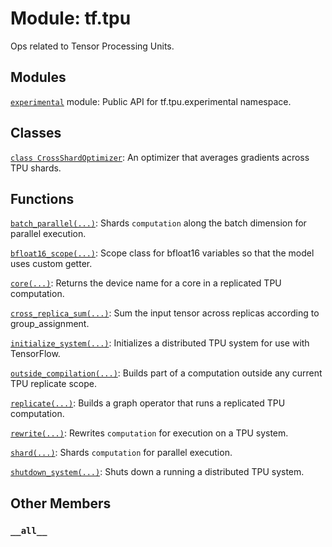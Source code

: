 <div itemscope itemtype="http://developers.google.com/ReferenceObject">
<meta itemprop="name" content="tf.tpu" />
<meta itemprop="path" content="Stable" />
<meta itemprop="property" content="__all__"/>
</div>

# Module: tf.tpu

Ops related to Tensor Processing Units.

## Modules

[`experimental`](../tf/tpu/experimental.md) module: Public API for tf.tpu.experimental namespace.

## Classes

[`class CrossShardOptimizer`](../tf/tpu/CrossShardOptimizer.md): An optimizer that averages gradients across TPU shards.

## Functions

[`batch_parallel(...)`](../tf/tpu/batch_parallel.md): Shards `computation` along the batch dimension for parallel execution.

[`bfloat16_scope(...)`](../tf/tpu/bfloat16_scope.md): Scope class for bfloat16 variables so that the model uses custom getter.

[`core(...)`](../tf/tpu/core.md): Returns the device name for a core in a replicated TPU computation.

[`cross_replica_sum(...)`](../tf/tpu/cross_replica_sum.md): Sum the input tensor across replicas according to group_assignment.

[`initialize_system(...)`](../tf/tpu/initialize_system.md): Initializes a distributed TPU system for use with TensorFlow.

[`outside_compilation(...)`](../tf/tpu/outside_compilation.md): Builds part of a computation outside any current TPU replicate scope.

[`replicate(...)`](../tf/tpu/replicate.md): Builds a graph operator that runs a replicated TPU computation.

[`rewrite(...)`](../tf/tpu/rewrite.md): Rewrites `computation` for execution on a TPU system.

[`shard(...)`](../tf/tpu/shard.md): Shards `computation` for parallel execution.

[`shutdown_system(...)`](../tf/tpu/shutdown_system.md): Shuts down a running a distributed TPU system.

## Other Members

<h3 id="__all__"><code>__all__</code></h3>

